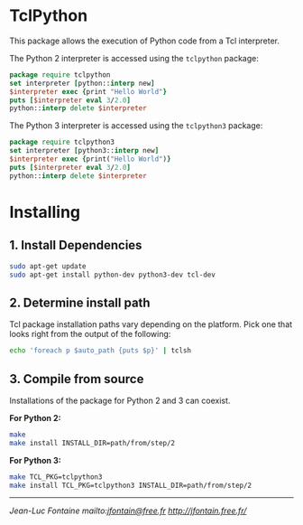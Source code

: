 # TclPython

This package allows the execution of Python code from a Tcl interpreter.


The Python 2 interpreter is accessed using the `tclpython` package:

```tcl
package require tclpython
set interpreter [python::interp new]
$interpreter exec {print "Hello World"}
puts [$interpreter eval 3/2.0]
python::interp delete $interpreter
```

The Python 3 interpreter is accessed using the `tclpython3` package:

```tcl
package require tclpython3
set interpreter [python3::interp new]
$interpreter exec {print("Hello World")}
puts [$interpreter eval 3/2.0]
python::interp delete $interpreter
```

# Installing

## 1. Install Dependencies
```bash
sudo apt-get update
sudo apt-get install python-dev python3-dev tcl-dev
```

## 2. Determine install path
Tcl package installation paths vary depending on the platform.
Pick one that looks right from the output of the following:

```bash
echo 'foreach p $auto_path {puts $p}' | tclsh
```

## 3. Compile from source
Installations of the package for Python 2 and 3 can coexist.

**For Python 2:**

```bash
make
make install INSTALL_DIR=path/from/step/2
```
**For Python 3:**

```bash
make TCL_PKG=tclpython3
make install TCL_PKG=tclpython3 INSTALL_DIR=path/from/step/2
```

---
*Jean-Luc Fontaine  mailto:jfontain@free.fr  http://jfontain.free.fr/*
